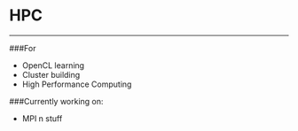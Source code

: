 HPC
===
***

###For 
* OpenCL learning
* Cluster building
* High Performance Computing

###Currently working on:
* MPI n stuff